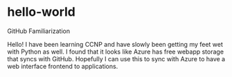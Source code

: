 # hello-world
GitHub Familiarization

Hello!  I have been learning CCNP and have slowly been getting my feet wet with Python as well.  I found that it looks like Azure has free webapp storage that syncs with GitHub.  Hopefully I can use this to sync with Azure to have a web interface frontend to applications.
